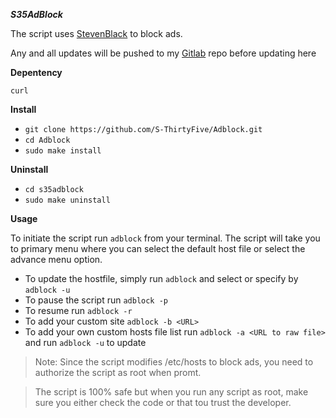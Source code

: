 ***S35AdBlock***

The script uses [StevenBlack](https://github.com/StevenBlack/hosts) to block ads. 

Any and all updates will be pushed to my [Gitlab](https://gitlab.com/S_ThirtyFive) repo before updating here

**Depentency**

`curl`


**Install**

- `git clone https://github.com/S-ThirtyFive/Adblock.git`
- `cd Adblock`
- `sudo make install`

**Uninstall**
- `cd s35adblock`
- `sudo make uninstall`
     
**Usage**
    
To initiate the script run `adblock` from your terminal.
The script will take you to primary menu where you can select the default host file or select the advance menu option. 
    
    
- To update the hostfile, simply run `adblock` and select or specify by `adblock -u`
- To pause the script run `adblock -p`
- To resume run `adblock -r`
- To add your custom site  `adblock -b <URL>`
- To add your own custom hosts file list run `adblock -a <URL to raw file>` and run `adblock -u` to update
    
> Note: Since the script modifies /etc/hosts to block ads, you need to authorize the script as root when promt.

> The script is 100% safe but when you run any script as root, make sure you either check the code or that tou trust the developer.
